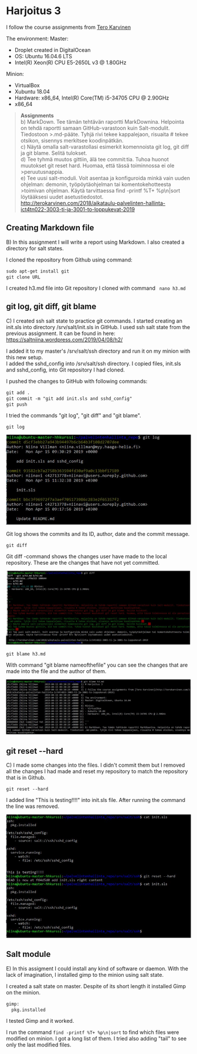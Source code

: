 # Harjoitus 3

I follow the course assignments from [Tero Karvinen](http://terokarvinen.com/2018/aikataulu-palvelinten-hallinta-ict4tn022-3003-ti-ja-3001-to-loppukevat-2019)

The environment:
Master:
- Droplet created in DigitalOcean
- OS:  Ubuntu 16.04.6 LTS
- Intel(R) Xeon(R) CPU E5-2650L v3 @ 1.80GHz

Minion:
- VirtualBox
- Xubuntu 18.04
- Hardware: x86_64, Intel(R) Core(TM) i5-34705 CPU @ 2.90GHz
- x86_64



>**Assignments**  
>b) MarkDown. Tee tämän tehtävän raportti MarkDownina. Helpointa on tehdä raportti samaan GitHub-varastoon kuin Salt-modulit. Tiedostoon >.md-pääte. Tyhjä rivi tekee kappalejaon, risuaita # tekee otsikon, sisennys merkitsee koodinpätkän.  
>c) Näytä omalla salt-varastollasi esimerkit komennoista git log, git diff ja git blame. Selitä tulokset.  
>d) Tee tyhmä muutos gittiin, älä tee commit:tia. Tuhoa huonot muutokset git reset hard. Huomaa, että tässä toiminnossa ei ole >peruutusnappia.  
>e) Tee uusi salt-moduli. Voit asentaa ja konfiguroida minkä vain uuden ohjelman: demonin, työpöytäohjelman tai komentokehotteesta >toimivan ohjelman. Käytä tarvittaessa find -printf %T+ %p\n|sort löytääksesi uudet asetustiedostot.  
>http://terokarvinen.com/2018/aikataulu-palvelinten-hallinta-ict4tn022-3003-ti-ja-3001-to-loppukevat-2019

## Creating Markdown file
B) In this assignment I will write a report using Markdown. I also created a directory for salt states.

I cloned the repository from Github using command:
```
sudo apt-get install git
git clone URL
```

I created h3.md file into Git repository I cloned with command ``` nano h3.md```

## git log, git diff, git blame
C) I created ssh salt state to practice git commands. I started creating an init.sls into directory /srv/salt/init.sls in GitHub.
I used ssh salt state from the previous assignment. It can be found in here: https://saltniina.wordpress.com/2019/04/08/h2/


I added it to my master's /srv/salt/ssh directory and run it on my minion with this new setup.  
I added the sshd_config into /srv/salt/ssh directory. I copied files, init.sls and sshd_config, into Git repository I had cloned.

I pushed the changes to GitHub with following commands:
```
git add .
git commit -m "git add init.sls and sshd_config"
git push

```


I tried the commands "git log", "git diff" and "git blame".

```
git log
```
![git log command](https://github.com/niinavi/palvelintenhallinta_repo/blob/master/pictures/gitlog.JPG)

Git log shows the commits and its ID, author, date and the commit message.


```
git diff
```
Git diff -command shows the changes user have made to the local repository. These are the changes that have not yet committed.

![Git diff](https://github.com/niinavi/palvelintenhallinta_repo/blob/master/pictures/gitdiff.JPG)

```
git blame h3.md
```


With command "git blame nameofthefile" you can see the changes that are made into the file and the author of them.

![Git blame](https://github.com/niinavi/palvelintenhallinta_repo/blob/master/pictures/gitblame.JPG)


## git reset --hard

C) I made some changes into the files. I didn't commit them but I removed all the changes I had made and reset my repository to match the repository that is in Github.

```
git reset --hard
```

I added line "This is testing!!!!" into init.sls file. After running the command the line was removed.

![git reset --hard](https://github.com/niinavi/palvelintenhallinta_repo/blob/master/pictures/testing-git-reset.JPG)

## Salt module

E) In this assigment I could install any kind of software or daemon. With the lack of imagination, I installed gimp to the minion using salt state.

I created a salt state on master. Despite of its short length it installed Gimp on the minion.
```
gimp:
  pkg.installed
```
I tested Gimp and it worked.

I run the command ```find -printf %T+ %p\n|sort``` to find which files were modified on minion. I got a long list of them.
I tried also adding "tail" to see only the last modified files.



